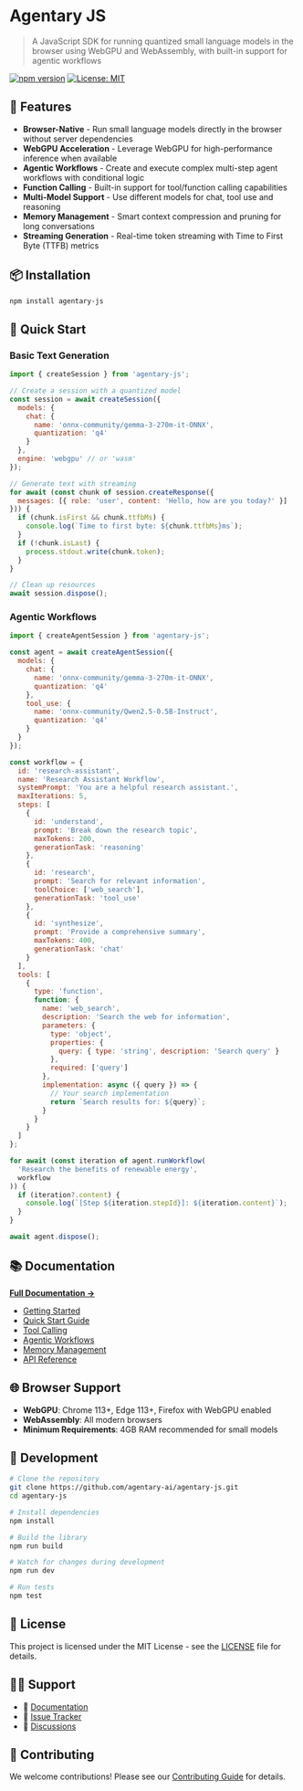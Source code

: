 # Agentary JS

> A JavaScript SDK for running quantized small language models in the browser using WebGPU and WebAssembly, with built-in support for agentic workflows

[![npm version](https://img.shields.io/npm/v/agentary-js.svg)](https://www.npmjs.com/package/agentary-js)
[![License: MIT](https://img.shields.io/badge/License-MIT-yellow.svg)](https://opensource.org/licenses/MIT)

## 🚀 Features

- **Browser-Native** - Run small language models directly in the browser without server dependencies
- **WebGPU Acceleration** - Leverage WebGPU for high-performance inference when available
- **Agentic Workflows** - Create and execute complex multi-step agent workflows with conditional logic
- **Function Calling** - Built-in support for tool/function calling capabilities
- **Multi-Model Support** - Use different models for chat, tool use and reasoning
- **Memory Management** - Smart context compression and pruning for long conversations
- **Streaming Generation** - Real-time token streaming with Time to First Byte (TTFB) metrics

## 📦 Installation

```bash
npm install agentary-js
```

## 🎯 Quick Start

### Basic Text Generation

```javascript
import { createSession } from 'agentary-js';

// Create a session with a quantized model
const session = await createSession({
  models: {
    chat: {
      name: 'onnx-community/gemma-3-270m-it-ONNX',
      quantization: 'q4'
    }
  },
  engine: 'webgpu' // or 'wasm'
});

// Generate text with streaming
for await (const chunk of session.createResponse({
  messages: [{ role: 'user', content: 'Hello, how are you today?' }]
})) {
  if (chunk.isFirst && chunk.ttfbMs) {
    console.log(`Time to first byte: ${chunk.ttfbMs}ms`);
  }
  if (!chunk.isLast) {
    process.stdout.write(chunk.token);
  }
}

// Clean up resources
await session.dispose();
```

### Agentic Workflows

```javascript
import { createAgentSession } from 'agentary-js';

const agent = await createAgentSession({
  models: {
    chat: {
      name: 'onnx-community/gemma-3-270m-it-ONNX',
      quantization: 'q4'
    },
    tool_use: {
      name: 'onnx-community/Qwen2.5-0.5B-Instruct',
      quantization: 'q4'
    }
  }
});

const workflow = {
  id: 'research-assistant',
  name: 'Research Assistant Workflow',
  systemPrompt: 'You are a helpful research assistant.',
  maxIterations: 5,
  steps: [
    {
      id: 'understand',
      prompt: 'Break down the research topic',
      maxTokens: 200,
      generationTask: 'reasoning'
    },
    {
      id: 'research',
      prompt: 'Search for relevant information',
      toolChoice: ['web_search'],
      generationTask: 'tool_use'
    },
    {
      id: 'synthesize',
      prompt: 'Provide a comprehensive summary',
      maxTokens: 400,
      generationTask: 'chat'
    }
  ],
  tools: [
    {
      type: 'function',
      function: {
        name: 'web_search',
        description: 'Search the web for information',
        parameters: {
          type: 'object',
          properties: {
            query: { type: 'string', description: 'Search query' }
          },
          required: ['query']
        },
        implementation: async ({ query }) => {
          // Your search implementation
          return `Search results for: ${query}`;
        }
      }
    }
  ]
};

for await (const iteration of agent.runWorkflow(
  'Research the benefits of renewable energy',
  workflow
)) {
  if (iteration?.content) {
    console.log(`[Step ${iteration.stepId}]: ${iteration.content}`);
  }
}

await agent.dispose();
```

## 📚 Documentation

**[Full Documentation →](https://docs.agentary.ai)**

- [Getting Started](https://docs.agentary.ai/getting-started/installation)
- [Quick Start Guide](https://docs.agentary.ai/getting-started/quick-start)
- [Tool Calling](https://docs.agentary.ai/guides/tool-calling)
- [Agentic Workflows](https://docs.agentary.ai/guides/agentic-workflows)
- [Memory Management](https://docs.agentary.ai/guides/memory-management)
- [API Reference](https://docs.agentary.ai/api/session)

## 🌐 Browser Support

- **WebGPU**: Chrome 113+, Edge 113+, Firefox with WebGPU enabled
- **WebAssembly**: All modern browsers
- **Minimum Requirements**: 4GB RAM recommended for small models

## 🔧 Development

```bash
# Clone the repository
git clone https://github.com/agentary-ai/agentary-js.git
cd agentary-js

# Install dependencies
npm install

# Build the library
npm run build

# Watch for changes during development
npm run dev

# Run tests
npm test
```

## 📄 License

This project is licensed under the MIT License - see the [LICENSE](LICENSE) file for details.

## 🙋‍♀️ Support

- 📖 [Documentation](https://docs.agentary.ai)
- 🐛 [Issue Tracker](https://github.com/agentary-ai/agentary-js/issues)
- 💬 [Discussions](https://github.com/agentary-ai/agentary-js/discussions)

## 🤝 Contributing

We welcome contributions! Please see our [Contributing Guide](.github/CONTRIBUTING.md) for details.
